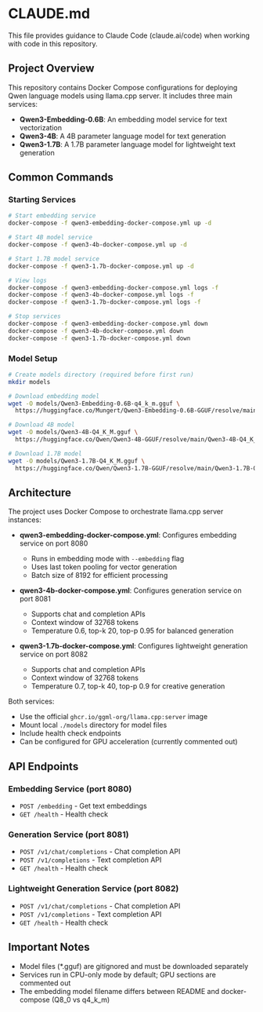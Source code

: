 # CLAUDE.md

This file provides guidance to Claude Code (claude.ai/code) when working with code in this repository.

## Project Overview

This repository contains Docker Compose configurations for deploying Qwen language models using llama.cpp server. It includes three main services:
- **Qwen3-Embedding-0.6B**: An embedding model service for text vectorization
- **Qwen3-4B**: A 4B parameter language model for text generation
- **Qwen3-1.7B**: A 1.7B parameter language model for lightweight text generation

## Common Commands

### Starting Services

```bash
# Start embedding service
docker-compose -f qwen3-embedding-docker-compose.yml up -d

# Start 4B model service
docker-compose -f qwen3-4b-docker-compose.yml up -d

# Start 1.7B model service
docker-compose -f qwen3-1.7b-docker-compose.yml up -d

# View logs
docker-compose -f qwen3-embedding-docker-compose.yml logs -f
docker-compose -f qwen3-4b-docker-compose.yml logs -f
docker-compose -f qwen3-1.7b-docker-compose.yml logs -f

# Stop services
docker-compose -f qwen3-embedding-docker-compose.yml down
docker-compose -f qwen3-4b-docker-compose.yml down
docker-compose -f qwen3-1.7b-docker-compose.yml down
```

### Model Setup

```bash
# Create models directory (required before first run)
mkdir models

# Download embedding model
wget -O models/Qwen3-Embedding-0.6B-q4_k_m.gguf \
  https://huggingface.co/Mungert/Qwen3-Embedding-0.6B-GGUF/resolve/main/Qwen3-Embedding-0.6B-q4_k_m.gguf

# Download 4B model
wget -O models/Qwen3-4B-Q4_K_M.gguf \
  https://huggingface.co/Qwen/Qwen3-4B-GGUF/resolve/main/Qwen3-4B-Q4_K_M.gguf

# Download 1.7B model
wget -O models/Qwen3-1.7B-Q4_K_M.gguf \
  https://huggingface.co/Qwen/Qwen3-1.7B-GGUF/resolve/main/Qwen3-1.7B-Q4_K_M.gguf
```

## Architecture

The project uses Docker Compose to orchestrate llama.cpp server instances:

- **qwen3-embedding-docker-compose.yml**: Configures embedding service on port 8080
  - Runs in embedding mode with `--embedding` flag
  - Uses last token pooling for vector generation
  - Batch size of 8192 for efficient processing

- **qwen3-4b-docker-compose.yml**: Configures generation service on port 8081
  - Supports chat and completion APIs
  - Context window of 32768 tokens
  - Temperature 0.6, top-k 20, top-p 0.95 for balanced generation

- **qwen3-1.7b-docker-compose.yml**: Configures lightweight generation service on port 8082
  - Supports chat and completion APIs
  - Context window of 32768 tokens
  - Temperature 0.7, top-k 40, top-p 0.9 for creative generation

Both services:
- Use the official `ghcr.io/ggml-org/llama.cpp:server` image
- Mount local `./models` directory for model files
- Include health check endpoints
- Can be configured for GPU acceleration (currently commented out)

## API Endpoints

### Embedding Service (port 8080)
- `POST /embedding` - Get text embeddings
- `GET /health` - Health check

### Generation Service (port 8081)
- `POST /v1/chat/completions` - Chat completion API
- `POST /v1/completions` - Text completion API
- `GET /health` - Health check

### Lightweight Generation Service (port 8082)
- `POST /v1/chat/completions` - Chat completion API
- `POST /v1/completions` - Text completion API
- `GET /health` - Health check

## Important Notes

- Model files (*.gguf) are gitignored and must be downloaded separately
- Services run in CPU-only mode by default; GPU sections are commented out
- The embedding model filename differs between README and docker-compose (Q8_0 vs q4_k_m)